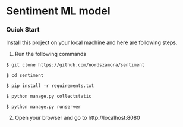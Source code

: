 # Sentiment ML model
### Quick Start
Install this project on your local machine and here are following steps.

1. Run the following commands

```
$ git clone https://github.com/nordszamora/sentiment

$ cd sentiment

$ pip install -r requirements.txt

$ python manage.py collectstatic

$ python manage.py runserver
```
2. Open your browser and go to http://localhost:8080

